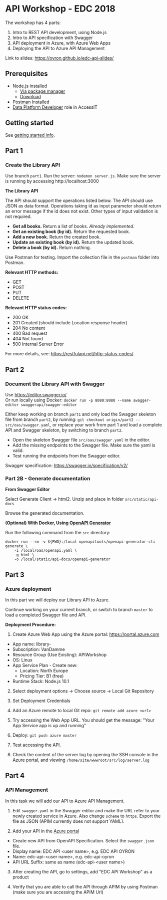 # API Workshop - EDC 2018

The workshop has 4 parts:
1. Intro to REST API development, using Node.js
2. Intro to API specification with Swagger
3. API deployment in Azure, with Azure Web Apps
4. Deploying the API to Azure API Management

Link to slides: https://oyron.github.io/edc-api-slides/

## Prerequisites

- Node.js installed
    - [Via package manager](https://nodejs.org/en/download/package-manager)
    - [Download](https://nodejs.org/en/download/)
- [Postman](https://www.getpostman.com/) Installed
- [Data Platform Developer](https://accessit.statoil.no/Search/Search?term=data+platform+developer) role in AccessIT

## Getting started
See [getting started info](https://github.com/oyron/edc-api/blob/master/gettingStarted.md).

## Part 1

### Create the Library API

Use branch `part1`. Run the server: `nodemon server.js`.
Make sure the server is running by accessing http://localhost:3000

**The Library API**

The API should support the operations listed below. The API should use JSON as data format. 
Operations taking id as input parameter should return an error message if the id does not exist. 
Other types of input validation is not required. 
- **Get all books.** Return a list of books. *Already implemented.*
- **Get an existing book (by id).** Return the requested book.
- **Add a new book.** Return the created book.
- **Update an existing book (by id).** Return the updated book.
- **Delete a book (by id).** Return nothing.

Use Postman for testing. Import the collection file in the `postman` folder into Postman. 

**Relevant HTTP methods:**
- GET
- POST
- PUT
- DELETE

**Relevant HTTP status codes:**
- 200 OK
- 201 Created (should include Location response header)
- 204 No content
- 400 Bad request
- 404 Not found
- 500 Internal Server Error

For more details, see: https://restfulapi.net/http-status-codes/


## Part 2

### Document the Library API with Swagger

Use https://editor.swagger.io/<br>
Or run locally using Docker: `docker run -p 8080:8080 --name swagger-editor swaggerapi/swagger-editor`

Either keep working on branch `part1` and only load the Swagger skeleton file from branch `part2`, by 
running: `git checkout origin/part2 -- src/oas/swagger.yaml`, or replace your work from part 1 and load a complete API and Swagger skeleton, by switching to branch `part2`. 

- Open the skeleton Swagger file `src/oas/swagger.yaml` in the editor.
- Add the missing endpoints to the Swagger file. Make sure the yaml is valid.
- Test running the endpoints from the Swagger editor.

Swagger specification: https://swagger.io/specification/v2/

### Part 2B - Generate documentation

**From Swagger Editor**

Select Generate Client -> html2. Unzip and place in folder `src/static/api-docs`

Browse the generated documentation.

**(Optional) With Docker, Using [OpenAPI Generator](https://github.com/openapitools/openapi-generator#33---online-openapi-generator)**

Run the following command from the `src` directory:

```
docker run --rm -v ${PWD}:/local openapitools/openapi-generator-cli generate \
    -i /local/oas/openapi.yaml \
    -g html \
    -o /local/static/api-docs/openapi-generator
```

## Part 3
### Azure deployment

In this part we will deploy our Library API to Azure.

Continue working on your current branch, or switch to branch `master` to load a completed Swagger file and API.

**Deployment Procedure:**

1. Create Azure Web App using the Azure portal: https://portal.azure.com
  - App name: library-<user name>
  - Subscription: VanDamme
  - Resource Group (Use Existing): APIWorkshop
  - OS: Linux
  - App Service Plan - Create new:
    - Location: North Europe
    - Pricing Tier: B1 (free)
  - Runtime Stack: Node.js 10.1
  
2. Select deployment options -> Choose source -> Local Git Repository

3. Set Deployment Credentials

4. Add an Azure remote to local Git repo: `git remote add azure <url>`

5. Try accessing the Web App URL. You should get the message: "Your App Service app is up and running"

5. Deploy: `git push azure master`

6. Test accessing the API.

7. Check the content of the server log by opening the SSH console in the Azure portal, and viewing `/home/site/wwwroot/src/log/server.log`

## Part 4
### API Management

In this task we will add our API to Azure API Management.  

1. Edit `swagger.yaml` in the Swagger editor and make the URL refer to your newly created service in Azure. 
Also change `scheme` to `https`. Export the file as JSON (APIM currently does not support YAML).

2. Add your API in the [Azure portal](https://portal.azure.com/#@StatoilSRM.onmicrosoft.com/resource/subscriptions/5f59116d-13e1-4d1a-a272-1cea3a54228c/resourceGroups/IntegrationServices/providers/Microsoft.ApiManagement/service/omniadev/apim-apis)
  - Create new API from OpenAPI Specification. Select the `swagger.json` file.
  - Display name: EDC API \<user name\>, e.g. EDC API OYRON
  - Name: edc-api-\<user name\>, e.g. edc-api-oyron
  - API URL Suffix: same as name (edc-api-\<user name\>)
  
3. After creating the API, go to settings, add "EDC API Workshop" as a product

4. Verify that you are able to call the API through APIM by using Postman (make sure you are accessing the APIM Url) 

